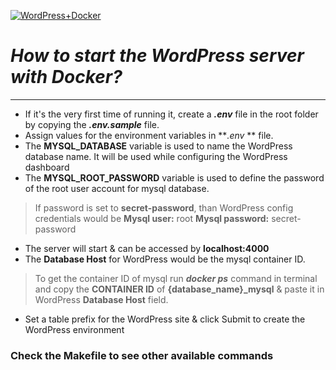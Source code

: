 [![WordPress+Docker](https://banck.net/wp-content/uploads/2015/08/Wordpress_Docker.png "WordPress+Docker")](https://banck.net/wp-content/uploads/2015/08/Wordpress_Docker.png "WordPress+Docker")
# *How to start the WordPress server with Docker?*

------------
- If it's the very first time of running it, create a ***.env*** file in the root folder by copying the ***.env.sample*** file.
- Assign values for the environment variables in ***.env* ** file.
- The **MYSQL_DATABASE** variable is used to name the WordPress database name. It will be used while configuring the WordPress dashboard
- The **MYSQL_ROOT_PASSWORD** variable is used to define the password of the root user account for mysql database.
> If password is set to **secret-password**, than WordPress config credentials would be 
**Mysql user:** root
**Mysql password:** secret-password

-  The server will start & can be accessed by **localhost:4000**
-  The **Database Host** for WordPress would be the mysql container ID.
> To get the container ID of mysql run ***docker ps*** command in terminal and copy the **CONTAINER ID** of **{database_name}_mysql** & paste it in WordPress **Database Host** field.

- Set a table prefix for the WordPress site & click Submit to create the WordPress environment

### Check the Makefile to see other available commands
